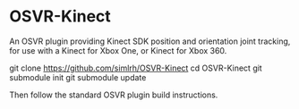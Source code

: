 # OSVR-Kinect

An OSVR plugin providing Kinect SDK position and orientation joint tracking, for use with a Kinect for Xbox One, or Kinect for Xbox 360.

git clone https://github.com/simlrh/OSVR-Kinect
cd OSVR-Kinect
git submodule init
git submodule update

Then follow the standard OSVR plugin build instructions.